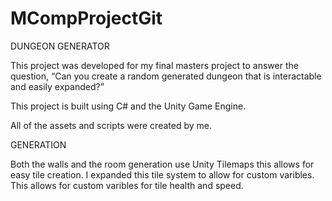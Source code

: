 # MCompProjectGit
DUNGEON GENERATOR

This project was developed for my final masters project to answer the question,  “Can you create a random generated dungeon that is 
interactable and easily expanded?”

This project is built using C# and the Unity Game Engine.

All of the assets and scripts were created by me.

GENERATION

Both the walls and the room generation use Unity Tilemaps this allows for easy tile creation. I expanded this tile system to allow for custom varibles. This allows for custom varibles for tile health and speed.
